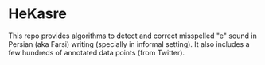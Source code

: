 # HeKasre
This repo provides algorithms to detect and correct misspelled "e" sound in Persian (aka Farsi) writing (specially in informal setting). 
It also includes a few hundreds of annotated data points (from Twitter).
